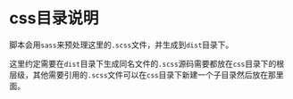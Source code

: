 # css目录说明

脚本会用`sass`来预处理这里的`.scss`文件，并生成到`dist`目录下。

这里约定需要在`dist`目录下生成同名文件的`.scss`源码需要都放在`css`目录下的根层级，其他需要引用的`.scss`文件可以在`css`目录下新建一个子目录然后放在那里面。
